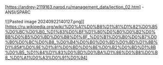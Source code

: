 [https://andrey-2119163.narod.ru/management_data/lection_02.htm] - ANSI/SPARC

![[Pasted image 20240922140127.png]]
[https://ru.wikipedia.org/wiki/%D0%A1%D0%B8%D1%81%D1%82%D0%B5%D0%BC%D0%B0_%D1%83%D0%BF%D1%80%D0%B0%D0%B2%D0%BB%D0%B5%D0%BD%D0%B8%D1%8F_%D0%B1%D0%B0%D0%B7%D0%B0%D0%BC%D0%B8_%D0%B4%D0%B0%D0%BD%D0%BD%D1%8B%D1%85#%D0%9E%D1%81%D0%BD%D0%BE%D0%B2%D0%BD%D1%8B%D0%B5_%D1%84%D1%83%D0%BD%D0%BA%D1%86%D0%B8%D0%B8_%D0%A1%D0%A3%D0%91%D0%94]
